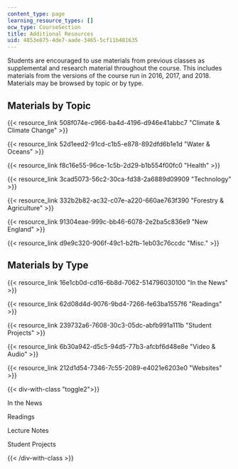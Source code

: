 ```yaml
---
content_type: page
learning_resource_types: []
ocw_type: CourseSection
title: Additional Resources
uid: 4853e875-4de7-aade-3465-5cf11b481635
---
```


Students are encouraged to use materials from previous classes as supplemental and research material throughout the course. This includes materials from the versions of the course run in 2016, 2017, and 2018. Materials may be browsed by topic or by type. 

Materials by Topic
------------------

{{< resource_link 508f074e-c966-ba4d-4196-d946e41abbc7 "Climate & Climate Change" >}}

{{< resource_link 52d1eed2-91cd-c1b5-e878-892dfd6b1e1d "Water & Oceans" >}}

{{< resource_link f8c16e55-96ce-1c5b-2d29-b1b554f00fc0 "Health" >}}

{{< resource_link 3cad5073-56c2-30ca-fd38-2a6889d09909 "Technology" >}}

{{< resource_link 332b2b82-ac32-c07e-a220-660ae763f390 "Forestry & Agriculture" >}}

{{< resource_link 91304eae-999c-bb46-6078-2e2ba5c836e9 "New England" >}}

{{< resource_link d9e9c320-906f-49c1-b2fb-1eb03c76ccdc "Misc." >}}

Materials by Type
-----------------

{{< resource_link 16e1cb0d-cd16-6b8d-7062-514796030100 "In the News" >}}

{{< resource_link 62d08d4d-9076-9bd4-7266-fe63ba1557f6 "Readings" >}}

{{< resource_link 239732a6-7608-30c3-05dc-abfb991a111b "Student Projects" >}}

{{< resource_link 6b30a942-d5c5-94d5-77b3-afcbf6d48e8e "Video & Audio" >}}

{{< resource_link 212d1d54-7346-7c55-2089-e4021e6203e0 "Websites" >}}

{{< div-with-class "toggle2">}}

In the News

Readings

Lecture Notes

Student Projects

{{< /div-with-class >}}